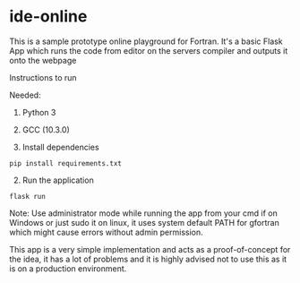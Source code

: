 # ide-online
This is a sample prototype online playground for Fortran.
It's a basic Flask App which runs the code from editor on the servers compiler and outputs it onto the webpage

Instructions to run

Needed:

1. Python 3
2. GCC (10.3.0)


1. Install dependencies 
```
pip install requirements.txt
```
2. Run the application
```
flask run
```
Note: Use administrator mode while running the app from your cmd if on Windows or just sudo it on linux, it uses system default PATH for gfortran which might cause errors without admin permission.

This app is a very simple implementation and acts as a proof-of-concept for the idea, it has a lot of problems and it is highly advised not to use this as it is on a production environment. 
